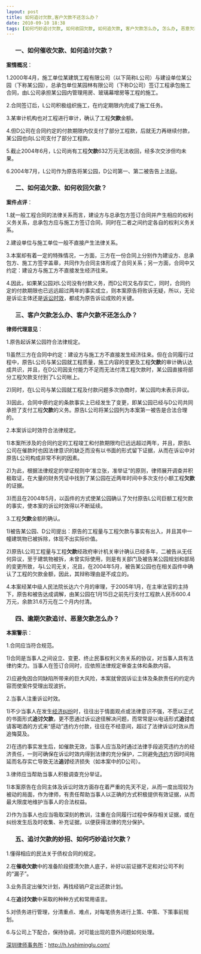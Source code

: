 ```yaml
---
layout: post
title: 如何追讨欠款,客户欠款不还怎么办？
date: 2010-09-10 18:38
tags: [如何巧妙追讨欠款, 如何收回欠款, 如何追欠款, 客户欠款怎么办, 怎么办, 恶意欠款怎么办, 深圳经济纠纷律师, 追讨欠款, 追讨欠款的妙招, 逾期欠款追讨]
---
```

<ol>
<h3>一、如何催收欠款、如何追讨欠款？</h3>
</ol>
<strong>案情概况</strong>：

1.2000年4月，施工单位某建筑工程有限公司（以下简称L公司）与建设单位某公园（下称某公园），总承包单位某园林有限公司（下称D公司）签订工程承包施工合同，由L公司承担某公园内管理用房、玻璃幕增房等工程的施工。

2.合同签订后，L公司积极组织施工，在约定期限内完成了施工任务。

3.某审计机构也对工程进行审计，确认了工程<strong>欠款</strong>金额。

4.但D公司在合同约定的付款期限内仅支付了部分工程款，后就无力再继续付款，某公园也向L公司支付了部分工程款。

5.截止2004年6月，L公司尚有工程<strong>欠款</strong>632万元无法收回，经多次交涉但均未果。

6.2004年7月，L公司作为原告将某公园，D公司第一、第二被告告上法庭。
<ol>
<h3>二、如何追欠款、如何收回欠款？</h3>
</ol>
<strong>案件点评</strong>：

1.就一般工程合同的法律关系而言，建设方与总承包方签订合同并产生相应的权利义务关系，总承包方应与施工方签订合同，同时在二者之间约定各自的权利义务关系。

2.建设单位与施工单位一般不直接产生法律关系。

3.本案却有着一定的特殊情况，一方面，三方在一份合同上分别作为建设方、总承包方、施工方签字盖章，共同作为合同主体形成了合同关系；另一方面，合同中又约定：建设方与施工方不直接发生经济往来。

4.因此，如果某公园对L公司没有付款义务，而D公司又名存实亡，同时，合同约定的付款期限也已远远超过两年的事实成立，则本案原告将败诉无疑，所以，无论是诉讼主体还是<a href="http://h.lvshiminglu.com/law/85.html" target="_blank">诉讼时效</a>，都成为原告诉讼成败的关键。
<ol>
<h3>三、客户欠款怎么办、客户欠款不还怎么办？</h3>
</ol>
<strong>律师代理意见</strong>：

1.原告起诉某公园符合法律规定。

1)虽然三方在合同中约定：建设方与施工方不直接发生经济往来。但在合同履行过程中，原告L公司与某公园就工程质量，施工内容的变更及工程<strong>欠款</strong>的审计确认达成共识，并且，在D公司因支付能力不足而无法付清工程欠款时，某公园直接将部分工程欠款支付到了L公司帐上。

2)同时，在L公司与某公园就工程及付款问题多次协商时，某公园均未表示异议。

3)因此，合同中原约定的条款事实上已经发生了变更，即某公园已经与D公司共同承担了支付工程<strong>欠款</strong>的义务。原告L公司将某公园列为本案第一被告是合法合理的。

2.本案诉讼时效符合法律规定。

1)本案所涉及的合同约定的工程竣工和付款期限均已远远超过两年，并且，原告L公司在催款时也因法律意识的缺乏而没有以书面的形式留下证据，从而在诉讼中对原告L公司构成非常不利的因素。

2)为此，根据法律规定的举证规则中‘准立张，准举证“的原则，律师展开调查并积极取证，在大量的财务凭证中找到了某公园在近两年时间中多次支付小额工程<strong>欠款</strong>的证据。

3)而且在2004年5月，以函件的方式使某公园确认了欠付原告L公司巨额工程欠款的事实，使本案的诉讼时效得以不断延续。

3.工程<strong>欠款</strong>金额的确认。

1)被告某公园、D公司提出：原告的工程量与工程欠款与事实有出入，并且其中一幢建筑物已被拆除，体现不出实际价值。

2)原告L公司工程量与工程<strong>欠款</strong>经政府审计机关审计确认已经多年，二被告从无任何异议，至于建筑物被拆，未曾实际使用，则是有关部门及被告某公园规划和部局的变更所致，与L公司无关，况且，在2004年5月，被告某公园也在相关函件中确认了工程的欠款金额，因此，其辩称理由是不成立的。

4.本案经某中级人民法院长达六个月的审理，于2005年1月，在主审法官的主持下，原告和被告达成调解，由某公园在1月15日之前先行支付工程款人民币600.4万元，余款31.6万元在二个月内付清。
<ol>
<h3>四、逾期欠款追讨、恶意欠款怎么办？</h3>
</ol>
<strong>本案警示</strong>：

1.合同应当符合规范。

1)合同是当事人之间设立、变更、终止民事权利义务关系的协议，对当事人具有法律约束力。当事人在签订合同时，应依照法律规定审查主体和条款内容。

2)应避免因合同缺陷所带来的巨大风险，本案就曾因诉讼主体及条款责任的约定内容而使案件受理出现波折。

2.当事人注重诉讼时效。

1)不少当事人在发生<a href="http://h.lvshiminglu.com/law/category/economics" target="_blank">经济纠纷</a>时，往往出于情面观点或法律意识不强，不愿以正式的书面形式<strong>追讨欠款</strong>，更不愿通过诉讼途径解决问题，而常常是以电话形式<strong>追讨</strong>或请客喝酒的方式来“感动”违约方付款，往往在不经意间，超过了法律诉讼时效从而追悔莫及。

2)在违约事实发生后，如催款无效，当事人应当及时通过法律手段追究违约方的经济责任，一则可确保在诉讼时效内得到法律的充分保护，二则避免<a href="http://h.lvshiminglu.com/law/240.html" target="_blank">违约</a>方因时间拖延而名存实亡导致无法<strong>追讨</strong>经济损失（如本案中的D公司）。

3.律师应当帮助当事人积极调查充分举证。

1)本案原告在合同主体及诉讼时效方面存在着严重的先天不足，从而一度出现较为被动的局面，作为律师，有责任帮助当事人以正确的方式积极提供有效证据，从而最大限度地维护当事人的合法权益。

2)作为当事人也应当吸取深刻的教训，注重在合同履行过程中保存相关证据，或在纠纷发生后及时收集、补充证据，以便获得法律的充分保护。
<ol>
<h3>五、追讨欠款的妙招、如何巧妙追讨欠款？</h3>
</ol>
1.懂得相应的民法关于债权合同的规定。

2.在<strong>催收欠款</strong>中的准备阶段摸清欠款人底子，补好以前证据不足和对公司不利的“漏子”。

3.业务员定出催欠计划，再找经销户定出还款计划。

4.在<strong>追讨欠款</strong>中采取的种种方式和常用语言。

5.对债务进行管理，分清重点、难点，对每笔债务进行上策、中策、下策事前规划。

6.与公司上下配合，保持协调，对可能出现的意外问题如何处理。

<a href="http://h.lvshiminglu.com/">深圳律师事务所</a>：<a href="http://h.lvshiminglu.com/">http://h.lvshiminglu.com/</a>

